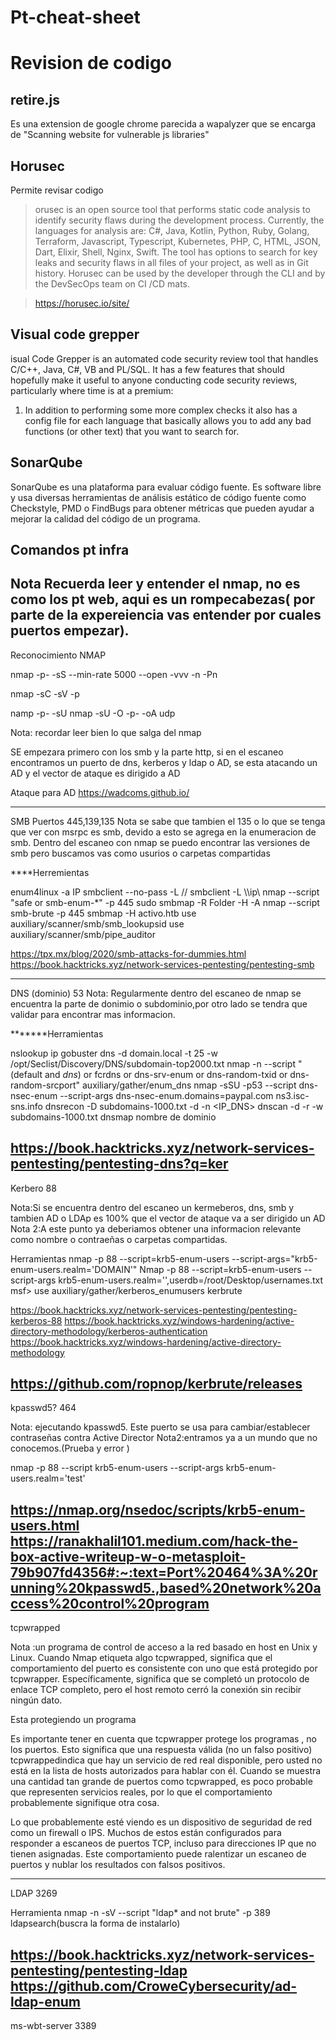 # Pt-cheat-sheet

# Revision de codigo


## retire.js

Es una extension de google chrome parecida a wapalyzer que se encarga de "Scanning website for vulnerable js libraries"


## Horusec

Permite revisar codigo 

> orusec is an open source tool that performs static code analysis to identify security flaws during the development process. Currently, the languages for analysis are: C#, Java, Kotlin, Python, Ruby, Golang, Terraform, Javascript, Typescript, Kubernetes, PHP, C, HTML, JSON, Dart, Elixir, Shell, Nginx, Swift. The tool has options to search for key leaks and security flaws in all files of your project, as well as in Git history. Horusec can be used by the developer through the CLI and by the DevSecOps team on CI /CD mats.

> https://horusec.io/site/

## Visual code grepper

isual Code Grepper is an automated code security review tool that handles C/C++, Java, C#, VB and PL/SQL. It has a few features that should hopefully make it useful to anyone conducting code security reviews, particularly where time is at a premium:
1. In addition to performing some more complex checks it also has a config file for each language that basically allows you to add any bad functions (or other text) that you want to search for.

## SonarQube

SonarQube es una plataforma para evaluar código fuente. Es software libre y usa diversas herramientas de análisis estático de código fuente como Checkstyle, PMD o FindBugs para obtener métricas que pueden ayudar a mejorar la calidad del código de un programa.​

## 

Comandos pt infra
-------------------------------
Nota
Recuerda leer y entender el nmap, no es como los pt web, aqui es un rompecabezas( por parte de la expereiencia vas entender por cuales puertos empezar).
---------------------------



Reconocimiento
NMAP



nmap -p- -sS --min-rate 5000 --open  -vvv -n -Pn



nmap -sC -sV -p



namp -p- -sU
nmap -sU -O -p- -oA udp



Nota: recordar leer bien lo que salga del nmap



SE empezara primero con los smb y la parte http, si en el escaneo encontramos un puerto de  dns, kerberos  y  ldap o AD, se esta atacando un AD y el vector de ataque es dirigido a AD



Ataque para AD
https://wadcoms.github.io/




------------------------------------------------------------------------------------------------------------------------------



SMB Puertos 445,139,135
Nota se sabe que tambien el 135 o lo que se tenga que ver con  msrpc es smb, devido a esto se agrega en la enumeracion de smb.
    Dentro del escaneo con nmap se puedo encontrar las versiones de smb pero buscamos vas como usurios o carpetas compartidas



****Herremientas



enum4linux -a IP
smbclient --no-pass -L //<IP>
smbclient -L \\\\ip\\
nmap --script "safe or smb-enum-*" -p 445 <IP>
sudo smbmap -R Folder -H <IP> -A <FileName>
nmap --script smb-brute -p 445 <IP>
smbmap -H activo.htb
use auxiliary/scanner/smb/smb_lookupsid
use auxiliary/scanner/smb/pipe_auditor




https://tpx.mx/blog/2020/smb-attacks-for-dummies.html
https://book.hacktricks.xyz/network-services-pentesting/pentesting-smb



------------------------------------------------------------------------------------------------------------------------------
DNS (dominio) 53
Nota: Regularmente dentro del escaneo de nmap se encuentra la parte de donimio o subdominio,por otro lado se tendra que validar para encontrar mas informacion.



*******Herramientas



nslookup ip
gobuster dns -d domain.local -t 25 -w /opt/Seclist/Discovery/DNS/subdomain-top2000.txt
nmap -n --script "(default and *dns*) or fcrdns or dns-srv-enum or dns-random-txid or dns-random-srcport" <IP>
auxiliary/gather/enum_dns
nmap -sSU -p53 --script dns-nsec-enum --script-args dns-nsec-enum.domains=paypal.com ns3.isc-sns.info
dnsrecon -D subdomains-1000.txt -d <DOMAIN> -n <IP_DNS>
dnscan -d <domain> -r -w subdomains-1000.txt
dnsmap nombre de dominio



https://book.hacktricks.xyz/network-services-pentesting/pentesting-dns?q=ker
--------------------------------------------------------------------------------------------------------------------------
Kerbero  88



Nota:Si se encuentra dentro del escaneo un kermeberos, dns, smb y tambien AD o LDAp es 100% que el vector de ataque va a ser dirigido  un AD
Nota 2:A este punto ya deberiamos obtener una informacion relevante como nombre o contraeñas o carpetas compartidas.



Herramientas
nmap -p 88 --script=krb5-enum-users --script-args="krb5-enum-users.realm='DOMAIN'" <IP>
Nmap -p 88 --script=krb5-enum-users --script-args krb5-enum-users.realm='<domain>',userdb=/root/Desktop/usernames.txt <IP>
msf> use auxiliary/gather/kerberos_enumusers
kerbrute



https://book.hacktricks.xyz/network-services-pentesting/pentesting-kerberos-88
https://book.hacktricks.xyz/windows-hardening/active-directory-methodology/kerberos-authentication
https://book.hacktricks.xyz/windows-hardening/active-directory-methodology



https://github.com/ropnop/kerbrute/releases
------------------------------------------------------------------------------------------------------------------------------
kpasswd5? 464



Nota: ejecutando kpasswd5. Este puerto se usa para cambiar/establecer contraseñas contra Active Director
Nota2:entramos ya a un mundo que no conocemos.(Prueba y error )



nmap -p 88 --script krb5-enum-users --script-args krb5-enum-users.realm='test'



https://nmap.org/nsedoc/scripts/krb5-enum-users.html
https://ranakhalil101.medium.com/hack-the-box-active-writeup-w-o-metasploit-79b907fd4356#:~:text=Port%20464%3A%20running%20kpasswd5.,based%20network%20access%20control%20program
-----------------------------------------------------------------------------------------------------------------------------
tcpwrapped



Nota :un programa de control de acceso a la red basado en host en Unix y Linux. Cuando Nmap etiqueta algo tcpwrapped, significa que el comportamiento del puerto es consistente con uno que está protegido por tcpwrapper. Específicamente, significa que se completó un protocolo de enlace TCP completo, pero el host remoto cerró la conexión sin recibir ningún dato.




Esta protegiendo un programa



Es importante tener en cuenta que tcpwrapper protege los programas , no los puertos. Esto significa que una respuesta válida (no un falso positivo) tcpwrappedindica que hay un servicio de red real disponible, pero usted no está en la lista de hosts autorizados para hablar con él. Cuando se muestra una cantidad tan grande de puertos como tcpwrapped, es poco probable que representen servicios reales, por lo que el comportamiento probablemente signifique otra cosa.



Lo que probablemente esté viendo es un dispositivo de seguridad de red como un firewall o IPS. Muchos de estos están configurados para responder a escaneos de puertos TCP, incluso para direcciones IP que no tienen asignadas. Este comportamiento puede ralentizar un escaneo de puertos y nublar los resultados con falsos positivos.



----------------------------------------------------------------------------------------------------------------------------
LDAP 3269



Herramienta
nmap -n -sV --script "ldap* and not brute" -p 389 <DC IP>
ldapsearch(buscra la forma de  instalarlo)




https://book.hacktricks.xyz/network-services-pentesting/pentesting-ldap
https://github.com/CroweCybersecurity/ad-ldap-enum
-----------------------------------------------------------------------------------------------------------------------------
ms-wbt-server  3389
